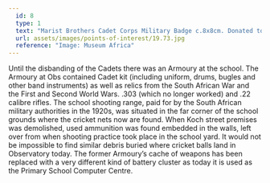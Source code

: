 ```yaml
---
  id: 8
  type: 1
  text: "Marist Brothers Cadet Corps Military Badge c.8x8cm. Donated to Museum Africa in 1953."
  url: assets/images/points-of-interest/19.73.jpg
  reference: "Image: Museum Africa"
---
```

Until the disbanding of the Cadets there was an Armoury at the school. The Armoury at Obs contained Cadet kit (including uniform, drums, bugles and other band instruments) as well as relics from the South African War and the First and Second World Wars. .303 (which no longer worked) and .22 calibre rifles.  The school shooting range, paid for by the South African military authorities in the 1920s, was situated in the far corner of the school grounds where the cricket nets now are found. When Koch street premises was demolished, used ammunition was found embedded in the walls, left over from when shooting practice took place in the school yard. It would not be impossible to find similar debris buried where cricket balls land in Observatory today. The former Armoury’s cache of weapons has been replaced with a very different kind of battery cluster as today it is used as the Primary School Computer Centre.

